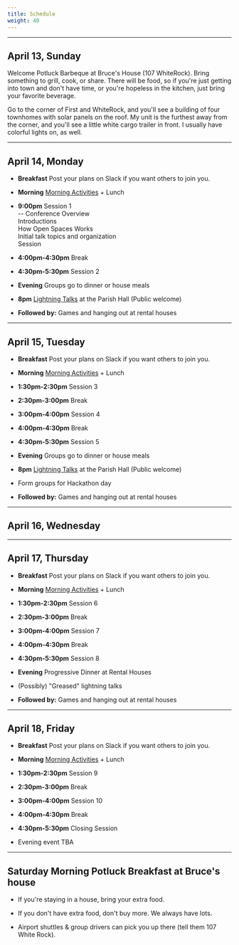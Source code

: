 ```yaml
---
title: Schedule
weight: 40
---
```


***********************************

April 13, Sunday
-------------

Welcome Potluck Barbeque at Bruce's House (107 WhiteRock). Bring something to
grill, cook, or share. There will be food, so if you're just getting into town
and don't have time, or you're hopeless in the kitchen, just bring your
favorite beverage.

Go to the corner of First and WhiteRock, and you'll see a building of four
townhomes with solar panels on the roof. My unit is the furthest away from
the corner, and you'll see a little white cargo trailer in front. I usually
have colorful lights on, as well.

***********************************

April 14, Monday
------

- **Breakfast** Post your plans on Slack if you want others to join you.

- **Morning** [Morning Activities](/activities) + Lunch

- **9:00pm** Session 1\
-- Conference Overview\
Introductions\
How Open Spaces Works\
Initial talk topics and organization\
Session

- **4:00pm-4:30pm** Break

- **4:30pm-5:30pm** Session 2

- **Evening** Groups go to dinner or house meals

- **8pm** [Lightning Talks](https://www.summertechforum.com/lightningtalks) at the Parish Hall (Public welcome)

- **Followed by:** Games and hanging out at rental houses

***********************************

April 15, Tuesday
-------

- **Breakfast** Post your plans on Slack if you want others to join you.

- **Morning** [Morning Activities](/activities) + Lunch

- **1:30pm-2:30pm** Session 3

- **2:30pm-3:00pm** Break

- **3:00pm-4:00pm** Session 4

- **4:00pm-4:30pm** Break

- **4:30pm-5:30pm** Session 5

- **Evening** Groups go to dinner or house meals

- **8pm** [Lightning Talks](https://www.summertechforum.com/lightningtalks) at the Parish Hall (Public welcome)

- Form groups for Hackathon day

- **Followed by:** Games and hanging out at rental houses

***********************************

April 16, Wednesday
------------------------


***********************************

April 17, Thursday
--------

- **Breakfast** Post your plans on Slack if you want others to join you.

- **Morning** [Morning Activities](/activities) + Lunch

- **1:30pm-2:30pm** Session 6

- **2:30pm-3:00pm** Break

- **3:00pm-4:00pm** Session 7

- **4:00pm-4:30pm** Break

- **4:30pm-5:30pm** Session 8

- **Evening** Progressive Dinner at Rental Houses

- (Possibly) "Greased" lightning talks

- **Followed by:** Games and hanging out at rental houses

***********************************

April 18, Friday
------

- **Breakfast** Post your plans on Slack if you want others to join you.

- **Morning** [Morning Activities](/activities) + Lunch

- **1:30pm-2:30pm** Session 9

- **2:30pm-3:00pm** Break

- **3:00pm-4:00pm** Session 10

- **4:00pm-4:30pm** Break

- **4:30pm-5:30pm** Closing Session

- Evening event TBA

***********************************

Saturday Morning Potluck Breakfast at Bruce's house
---------------------------------------------------

- If you're staying in a house, bring your extra food.

- If you don't have extra food, don't buy more. We always have lots.

- Airport shuttles & group drivers can pick you up there (tell them 107 White Rock).
